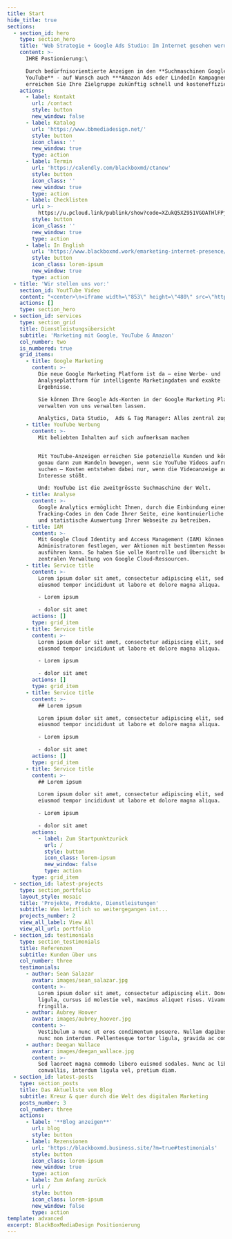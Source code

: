 ```yaml
---
title: Start
hide_title: true
sections:
  - section_id: hero
    type: section_hero
    title: 'Web Strategie + Google Ads Studio: Im Internet gesehen werden!'
    content: >-
      IHRE Postionierung:\

      Durch bedürfnisorientierte Anzeigen in den **Suchmaschinen Google &
      YouTube** - auf Wunsch auch ***Amazon Ads oder LindedIn Kampagnen*** -
      erreichen Sie Ihre Zielgruppe zukünftig schnell und kosteneffizient.
    actions:
      - label: Kontakt
        url: /contact
        style: button
        new_window: false
      - label: Katalog
        url: 'https://www.bbmediadesign.net/'
        style: button
        icon_class: ''
        new_window: true
        type: action
      - label: Termin
        url: 'https://calendly.com/blackboxmd/ctanow'
        style: button
        icon_class: ''
        new_window: true
        type: action
      - label: Checklisten
        url: >-
          https://u.pcloud.link/publink/show?code=XZukQ5XZ951VGOATHlFPjMNqWmfKA5TBfj3k
        style: button
        icon_class: ''
        new_window: true
        type: action
      - label: In English
        url: 'https://www.blackboxmd.work/emarketing-internet-presence/'
        style: button
        icon_class: lorem-ipsum
        new_window: true
        type: action
  - title: 'Wir stellen uns vor:'
    section_id: YoutTube Video
    content: "<center>\n<iframe width=\"853\" height=\"480\" src=\"https://www.youtube.com/embed/Q17qYSaB8Lk\" frameborder=\"0\" allow=\"accelerometer; autoplay; encrypted-media; gyroscope; picture-in-picture\" allowfullscreen></iframe>\n\t</center>"
    actions: []
    type: section_hero
  - section_id: services
    type: section_grid
    title: Dienstleistungsübersicht
    subtitle: 'Marketing mit Google, YouTube & Amazon'
    col_number: two
    is_numbered: true
    grid_items:
      - title: Google Marketing
        content: >-
          Die neue Google Marketing Platform ist da – eine Werbe- und
          Analyseplattform für intelligente Marketingdaten und exakte
          Ergebnisse.

          Sie können Ihre Google Ads-Konten in der Google Marketing Platform
          verwalten von uns verwalten lassen.

          Analytics, Data Studio,  Ads & Tag Manager: Alles zentral zugänglich.
      - title: YouTube Werbung
        content: >-
          Mit beliebten Inhalten auf sich aufmerksam machen


          Mit YouTube-Anzeigen erreichen Sie potenzielle Kunden und können diese
          genau dann zum Handeln bewegen, wenn sie YouTube Videos aufrufen oder
          suchen – Kosten entstehen dabei nur, wenn die Videoanzeige auf
          Interesse stößt.

          Und: YouTube ist die zweitgrösste Suchmaschine der Welt.
      - title: Analyse
        content: >-
          Google Analytics ermöglicht Ihnen, durch die Einbindung eines
          Tracking-Codes in den Code Ihrer Seite, eine kontinuierliche Analyse
          und statistische Auswertung Ihrer Webseite zu betreiben.
      - title: IAM
        content: >-
          Mit Google Cloud Identity and Access Management (IAM) können
          Administratoren festlegen, wer Aktionen mit bestimmten Ressourcen
          ausführen kann. So haben Sie volle Kontrolle und Übersicht bei der
          zentralen Verwaltung von Google Cloud-Ressourcen.
      - title: Service title
        content: >-
          Lorem ipsum dolor sit amet, consectetur adipiscing elit, sed do
          eiusmod tempor incididunt ut labore et dolore magna aliqua.

          - Lorem ipsum

          - dolor sit amet
        actions: []
        type: grid_item
      - title: Service title
        content: >-
          Lorem ipsum dolor sit amet, consectetur adipiscing elit, sed do
          eiusmod tempor incididunt ut labore et dolore magna aliqua.

          - Lorem ipsum

          - dolor sit amet
        actions: []
        type: grid_item
      - title: Service title
        content: >-
          ## Lorem ipsum

          Lorem ipsum dolor sit amet, consectetur adipiscing elit, sed do
          eiusmod tempor incididunt ut labore et dolore magna aliqua.

          - Lorem ipsum

          - dolor sit amet
        actions: []
        type: grid_item
      - title: Service title
        content: >-
          ## Lorem ipsum

          Lorem ipsum dolor sit amet, consectetur adipiscing elit, sed do
          eiusmod tempor incididunt ut labore et dolore magna aliqua.

          - Lorem ipsum

          - dolor sit amet
        actions:
          - label: Zum Startpunktzurück
            url: /
            style: button
            icon_class: lorem-ipsum
            new_window: false
            type: action
        type: grid_item
  - section_id: latest-projects
    type: section_portfolio
    layout_style: mosaic
    title: 'Projekte, Produkte, Dienstleistungen'
    subtitle: Was letztlich so weitergegangen ist...
    projects_number: 2
    view_all_label: View All
    view_all_url: portfolio
  - section_id: testimonials
    type: section_testimonials
    title: Referenzen
    subtitle: Kunden über uns
    col_number: three
    testimonials:
      - author: Sean Salazar
        avatar: images/sean_salazar.jpg
        content: >-
          Lorem ipsum dolor sit amet, consectetur adipiscing elit. Donec nisl
          ligula, cursus id molestie vel, maximus aliquet risus. Vivamus in nibh
          fringilla.
      - author: Aubrey Hoover
        avatar: images/aubrey_hoover.jpg
        content: >-
          Vestibulum a nunc ut eros condimentum posuere. Nullam dapibus quis
          nunc non interdum. Pellentesque tortor ligula, gravida ac commodo eu.
      - author: Deegan Wallace
        avatar: images/deegan_wallace.jpg
        content: >-
          Sed laoreet magna commodo libero euismod sodales. Nunc ac libero
          convallis, interdum ligula vel, pretium diam.
  - section_id: latest-posts
    type: section_posts
    title: Das Aktuellste vom Blog
    subtitle: Kreuz & quer durch die Welt des digitalen Marketing
    posts_number: 3
    col_number: three
    actions:
      - label: '**Blog anzeigen**'
        url: blog
        style: button
      - label: Rezensionen
        url: 'https://blackboxmd.business.site/?m=true#testimonials'
        style: button
        icon_class: lorem-ipsum
        new_window: true
        type: action
      - label: Zum Anfang zurück
        url: /
        style: button
        icon_class: lorem-ipsum
        new_window: false
        type: action
template: advanced
excerpt: BlackBoxMediaDesign Positionierung
---
```

